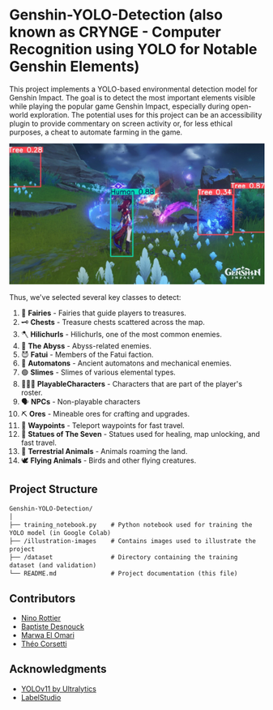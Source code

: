 # Genshin-YOLO-Detection (also known as CRYNGE - Computer Recognition using YOLO for Notable Genshin Elements)

This project implements a YOLO-based environmental detection model for Genshin Impact. The goal is to detect the most important elements visible while playing the popular game Genshin Impact, especially during open-world exploration. The potential uses for this project can be an accessibility plugin to provide commentary on screen activity or, for less ethical purposes, a cheat to automate farming in the game.

![Example Detection](illustration-images/exemple_detection.png)

Thus, we've selected several key classes to detect:
1. 🧚 **Fairies** - Fairies that guide players to treasures.
2. 🗝️ **Chests** - Treasure chests scattered across the map.
3. 🪓 **Hilichurls** - Hilichurls, one of the most common enemies.
4. 🌌 **The Abyss** - Abyss-related enemies.
5. 😈 **Fatui** - Members of the Fatui faction.
6. 🤖 **Automatons** - Ancient automatons and mechanical enemies.
7. 🟢 **Slimes** - Slimes of various elemental types.
8. 🧑‍🤝‍🧑 **PlayableCharacters** - Characters that are part of the player's roster.
9. 🗣️ **NPCs** - Non-playable characters
10. ⛏️ **Ores** - Mineable ores for crafting and upgrades.
11. 📍 **Waypoints** - Teleport waypoints for fast travel.
12. 🗿 **Statues of The Seven** - Statues used for healing, map unlocking, and fast travel.
13. 🐾 **Terrestrial Animals** - Animals roaming the land.
14. 🕊️ **Flying Animals** - Birds and other flying creatures.

## Project Structure

```
Genshin-YOLO-Detection/
│
├── training_notebook.py    # Python notebook used for training the YOLO model (in Google Colab)
├── /illustration-images    # Contains images used to illustrate the project
├── /dataset                # Directory containing the training dataset (and validation)
└── README.md               # Project documentation (this file)
```

## Contributors

- [Nino Rottier](https://github.com/steno3)
- [Baptiste Desnouck](https://github.com/baptdes)
- [Marwa El Omari](https://github.com/marwa-elomari)
- [Théo Corsetti]()

## Acknowledgments
- [YOLOv11 by Ultralytics](https://github.com/ultralytics/ultralytics)
- [LabelStudio](https://labelstud.io/)